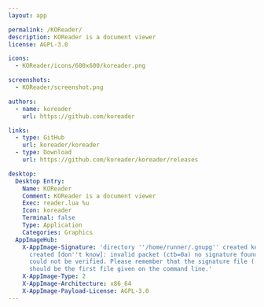 ```yaml
---
layout: app

permalink: /KOReader/
description: KOReader is a document viewer
license: AGPL-3.0

icons:
  - KOReader/icons/600x600/koreader.png

screenshots:
  - KOReader/screenshot.png

authors:
  - name: koreader
    url: https://github.com/koreader

links:
  - type: GitHub
    url: koreader/koreader
  - type: Download
    url: https://github.com/koreader/koreader/releases

desktop:
  Desktop Entry:
    Name: KOReader
    Comment: KOReader is a document viewer
    Exec: reader.lua %u
    Icon: koreader
    Terminal: false
    Type: Application
    Categories: Graphics
  AppImageHub:
    X-AppImage-Signature: 'directory ''/home/runner/.gnupg'' created keybox ''/home/runner/.gnupg/pubring.kbx''
      created [don''t know]: invalid packet (ctb=0a) no signature found the signature
      could not be verified. Please remember that the signature file (.sig or .asc)
      should be the first file given on the command line.'
    X-AppImage-Type: 2
    X-AppImage-Architecture: x86_64
    X-AppImage-Payload-License: AGPL-3.0
---
```

